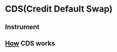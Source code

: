 # CDS(Credit Default Swap)
## Instrument

## [How](https://x.com/zerohedge/status/1909966023127605334) CDS works
